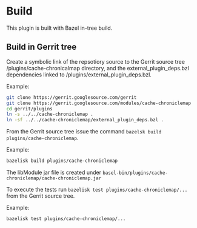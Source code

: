 # Build

This plugin is built with Bazel in-tree build.

## Build in Gerrit tree

Create a symbolic link of the repsotiory source to the Gerrit source
tree /plugins/cache-chronicalmap directory, and the external_plugin_deps.bzl
dependencies linked to /plugins/external_plugin_deps.bzl.

Example:

```sh
git clone https://gerrit.googlesource.com/gerrit
git clone https://gerrit.googlesource.com/modules/cache-chroniclemap
cd gerrit/plugins
ln -s ../../cache-chroniclemap .
ln -sf ../../cache-chroniclemap/external_plugin_deps.bzl .
```

From the Gerrit source tree issue the command `bazelsk build plugins/cache-chroniclemap`.

Example:

```sh
bazelisk build plugins/cache-chroniclemap
```

The libModule jar file is created under `basel-bin/plugins/cache-chroniclemap/cache-chroniclemap.jar`

To execute the tests run `bazelisk test plugins/cache-chroniclemap/...` from the Gerrit source tree.

Example:

```sh
bazelisk test plugins/cache-chroniclemap/...
```